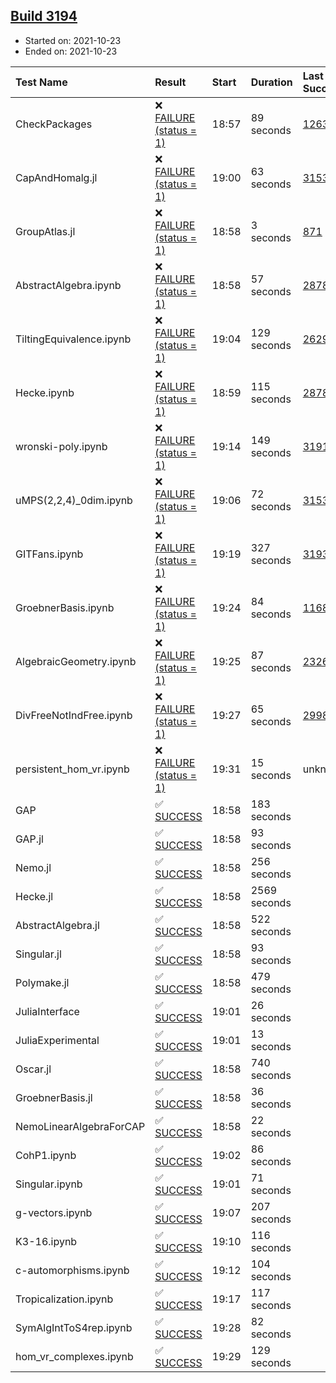 ## [Build 3194](https://oscarci.mathematik.uni-kl.de/job/oscar-stable/3194/)

* Started on: 2021-10-23
* Ended on: 2021-10-23

| Test Name    | Result | Start | Duration | Last Success | First Failure |
|:-------------|:-------|:------|:---------|:-------------|:--------------|
| CheckPackages | ❌ [FAILURE (status = 1)](https://oscarci.mathematik.uni-kl.de/job/oscar-stable/3194/artifact/logs/build-3194/CheckPackages.log) | 18:57 | 89 seconds | [1263](https://oscarci.mathematik.uni-kl.de/job/oscar-stable/1263/) | [1264](https://oscarci.mathematik.uni-kl.de/job/oscar-stable/1264/) |
| CapAndHomalg.jl | ❌ [FAILURE (status = 1)](https://oscarci.mathematik.uni-kl.de/job/oscar-stable/3194/artifact/logs/build-3194/CapAndHomalg.jl.log) | 19:00 | 63 seconds | [3153](https://oscarci.mathematik.uni-kl.de/job/oscar-stable/3153/) | [3154](https://oscarci.mathematik.uni-kl.de/job/oscar-stable/3154/) |
| GroupAtlas.jl | ❌ [FAILURE (status = 1)](https://oscarci.mathematik.uni-kl.de/job/oscar-stable/3194/artifact/logs/build-3194/GroupAtlas.jl.log) | 18:58 | 3 seconds | [871](https://oscarci.mathematik.uni-kl.de/job/oscar-stable/871/) | [872](https://oscarci.mathematik.uni-kl.de/job/oscar-stable/872/) |
| AbstractAlgebra.ipynb | ❌ [FAILURE (status = 1)](https://oscarci.mathematik.uni-kl.de/job/oscar-stable/3194/artifact/logs/build-3194/AbstractAlgebra.ipynb.log) | 18:58 | 57 seconds | [2878](https://oscarci.mathematik.uni-kl.de/job/oscar-stable/2878/) | [2879](https://oscarci.mathematik.uni-kl.de/job/oscar-stable/2879/) |
| TiltingEquivalence.ipynb | ❌ [FAILURE (status = 1)](https://oscarci.mathematik.uni-kl.de/job/oscar-stable/3194/artifact/logs/build-3194/TiltingEquivalence.ipynb.log) | 19:04 | 129 seconds | [2629](https://oscarci.mathematik.uni-kl.de/job/oscar-stable/2629/) | [2630](https://oscarci.mathematik.uni-kl.de/job/oscar-stable/2630/) |
| Hecke.ipynb | ❌ [FAILURE (status = 1)](https://oscarci.mathematik.uni-kl.de/job/oscar-stable/3194/artifact/logs/build-3194/Hecke.ipynb.log) | 18:59 | 115 seconds | [2878](https://oscarci.mathematik.uni-kl.de/job/oscar-stable/2878/) | [2879](https://oscarci.mathematik.uni-kl.de/job/oscar-stable/2879/) |
| wronski-poly.ipynb | ❌ [FAILURE (status = 1)](https://oscarci.mathematik.uni-kl.de/job/oscar-stable/3194/artifact/logs/build-3194/wronski-poly.ipynb.log) | 19:14 | 149 seconds | [3191](https://oscarci.mathematik.uni-kl.de/job/oscar-stable/3191/) | [3192](https://oscarci.mathematik.uni-kl.de/job/oscar-stable/3192/) |
| uMPS(2,2,4)_0dim.ipynb | ❌ [FAILURE (status = 1)](https://oscarci.mathematik.uni-kl.de/job/oscar-stable/3194/artifact/logs/build-3194/uMPS-2-2-4-_0dim.ipynb.log) | 19:06 | 72 seconds | [3153](https://oscarci.mathematik.uni-kl.de/job/oscar-stable/3153/) | [3154](https://oscarci.mathematik.uni-kl.de/job/oscar-stable/3154/) |
| GITFans.ipynb | ❌ [FAILURE (status = 1)](https://oscarci.mathematik.uni-kl.de/job/oscar-stable/3194/artifact/logs/build-3194/GITFans.ipynb.log) | 19:19 | 327 seconds | [3193](https://oscarci.mathematik.uni-kl.de/job/oscar-stable/3193/) | [3194](https://oscarci.mathematik.uni-kl.de/job/oscar-stable/3194/) |
| GroebnerBasis.ipynb | ❌ [FAILURE (status = 1)](https://oscarci.mathematik.uni-kl.de/job/oscar-stable/3194/artifact/logs/build-3194/GroebnerBasis.ipynb.log) | 19:24 | 84 seconds | [1168](https://oscarci.mathematik.uni-kl.de/job/oscar-stable/1168/) | [1169](https://oscarci.mathematik.uni-kl.de/job/oscar-stable/1169/) |
| AlgebraicGeometry.ipynb | ❌ [FAILURE (status = 1)](https://oscarci.mathematik.uni-kl.de/job/oscar-stable/3194/artifact/logs/build-3194/AlgebraicGeometry.ipynb.log) | 19:25 | 87 seconds | [2326](https://oscarci.mathematik.uni-kl.de/job/oscar-stable/2326/) | [2327](https://oscarci.mathematik.uni-kl.de/job/oscar-stable/2327/) |
| DivFreeNotIndFree.ipynb | ❌ [FAILURE (status = 1)](https://oscarci.mathematik.uni-kl.de/job/oscar-stable/3194/artifact/logs/build-3194/DivFreeNotIndFree.ipynb.log) | 19:27 | 65 seconds | [2998](https://oscarci.mathematik.uni-kl.de/job/oscar-stable/2998/) | [2999](https://oscarci.mathematik.uni-kl.de/job/oscar-stable/2999/) |
| persistent_hom_vr.ipynb | ❌ [FAILURE (status = 1)](https://oscarci.mathematik.uni-kl.de/job/oscar-stable/3194/artifact/logs/build-3194/persistent_hom_vr.ipynb.log) | 19:31 | 15 seconds | unknown | unknown |
| GAP | ✅ [SUCCESS](https://oscarci.mathematik.uni-kl.de/job/oscar-stable/3194/artifact/logs/build-3194/GAP.log) | 18:58 | 183 seconds |  |  |
| GAP.jl | ✅ [SUCCESS](https://oscarci.mathematik.uni-kl.de/job/oscar-stable/3194/artifact/logs/build-3194/GAP.jl.log) | 18:58 | 93 seconds |  |  |
| Nemo.jl | ✅ [SUCCESS](https://oscarci.mathematik.uni-kl.de/job/oscar-stable/3194/artifact/logs/build-3194/Nemo.jl.log) | 18:58 | 256 seconds |  |  |
| Hecke.jl | ✅ [SUCCESS](https://oscarci.mathematik.uni-kl.de/job/oscar-stable/3194/artifact/logs/build-3194/Hecke.jl.log) | 18:58 | 2569 seconds |  |  |
| AbstractAlgebra.jl | ✅ [SUCCESS](https://oscarci.mathematik.uni-kl.de/job/oscar-stable/3194/artifact/logs/build-3194/AbstractAlgebra.jl.log) | 18:58 | 522 seconds |  |  |
| Singular.jl | ✅ [SUCCESS](https://oscarci.mathematik.uni-kl.de/job/oscar-stable/3194/artifact/logs/build-3194/Singular.jl.log) | 18:58 | 93 seconds |  |  |
| Polymake.jl | ✅ [SUCCESS](https://oscarci.mathematik.uni-kl.de/job/oscar-stable/3194/artifact/logs/build-3194/Polymake.jl.log) | 18:58 | 479 seconds |  |  |
| JuliaInterface | ✅ [SUCCESS](https://oscarci.mathematik.uni-kl.de/job/oscar-stable/3194/artifact/logs/build-3194/JuliaInterface.log) | 19:01 | 26 seconds |  |  |
| JuliaExperimental | ✅ [SUCCESS](https://oscarci.mathematik.uni-kl.de/job/oscar-stable/3194/artifact/logs/build-3194/JuliaExperimental.log) | 19:01 | 13 seconds |  |  |
| Oscar.jl | ✅ [SUCCESS](https://oscarci.mathematik.uni-kl.de/job/oscar-stable/3194/artifact/logs/build-3194/Oscar.jl.log) | 18:58 | 740 seconds |  |  |
| GroebnerBasis.jl | ✅ [SUCCESS](https://oscarci.mathematik.uni-kl.de/job/oscar-stable/3194/artifact/logs/build-3194/GroebnerBasis.jl.log) | 18:58 | 36 seconds |  |  |
| NemoLinearAlgebraForCAP | ✅ [SUCCESS](https://oscarci.mathematik.uni-kl.de/job/oscar-stable/3194/artifact/logs/build-3194/NemoLinearAlgebraForCAP.log) | 18:58 | 22 seconds |  |  |
| CohP1.ipynb | ✅ [SUCCESS](https://oscarci.mathematik.uni-kl.de/job/oscar-stable/3194/artifact/logs/build-3194/CohP1.ipynb.log) | 19:02 | 86 seconds |  |  |
| Singular.ipynb | ✅ [SUCCESS](https://oscarci.mathematik.uni-kl.de/job/oscar-stable/3194/artifact/logs/build-3194/Singular.ipynb.log) | 19:01 | 71 seconds |  |  |
| g-vectors.ipynb | ✅ [SUCCESS](https://oscarci.mathematik.uni-kl.de/job/oscar-stable/3194/artifact/logs/build-3194/g-vectors.ipynb.log) | 19:07 | 207 seconds |  |  |
| K3-16.ipynb | ✅ [SUCCESS](https://oscarci.mathematik.uni-kl.de/job/oscar-stable/3194/artifact/logs/build-3194/K3-16.ipynb.log) | 19:10 | 116 seconds |  |  |
| c-automorphisms.ipynb | ✅ [SUCCESS](https://oscarci.mathematik.uni-kl.de/job/oscar-stable/3194/artifact/logs/build-3194/c-automorphisms.ipynb.log) | 19:12 | 104 seconds |  |  |
| Tropicalization.ipynb | ✅ [SUCCESS](https://oscarci.mathematik.uni-kl.de/job/oscar-stable/3194/artifact/logs/build-3194/Tropicalization.ipynb.log) | 19:17 | 117 seconds |  |  |
| SymAlgIntToS4rep.ipynb | ✅ [SUCCESS](https://oscarci.mathematik.uni-kl.de/job/oscar-stable/3194/artifact/logs/build-3194/SymAlgIntToS4rep.ipynb.log) | 19:28 | 82 seconds |  |  |
| hom_vr_complexes.ipynb | ✅ [SUCCESS](https://oscarci.mathematik.uni-kl.de/job/oscar-stable/3194/artifact/logs/build-3194/hom_vr_complexes.ipynb.log) | 19:29 | 129 seconds |  |  |
